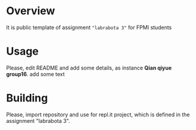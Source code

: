 # Overview

It is public template of assignment `"labrabota 3"` for FPMI students

# Usage

Please, edit README and add some details, as instance **Qian qiyue group16**.
add some text
# Building

Please, import repository and use for repl.it project, which is defined in the assignment "labrabota 3".
